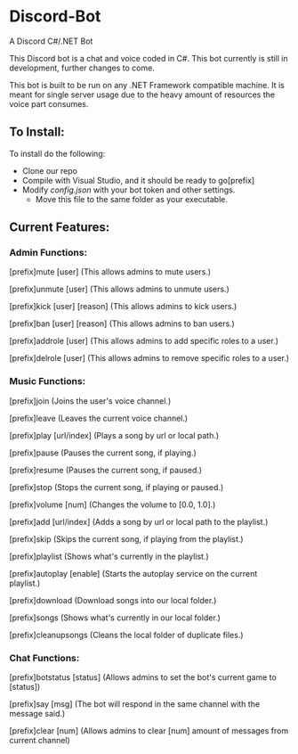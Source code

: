 # Discord-Bot
A Discord C#/.NET Bot 

This Discord bot is a chat and voice coded in C#. This bot currently is still in development, further changes to come.

This bot is built to be run on any .NET Framework compatible machine. It is meant for single server usage due to the heavy amount of resources the voice part consumes.

## To Install:

To install do the following:
* Clone our repo
* Compile with Visual Studio, and it should be ready to go[prefix]
* Modify *config.json* with your bot token and other settings.
  * Move this file to the same folder as your executable.

## Current Features:

### Admin Functions:

[prefix]mute [user]
(This allows admins to mute users.)

[prefix]unmute [user]
(This allows admins to unmute users.)

[prefix]kick [user] [reason]
(This allows admins to kick users.)

[prefix]ban [user] [reason]
(This allows admins to ban users.)

[prefix]addrole [user]
(This allows admins to add specific roles to a user.)

[prefix]delrole [user]
(This allows admins to remove specific roles to a user.)

### Music Functions:

[prefix]join
(Joins the user's voice channel.)

[prefix]leave
(Leaves the current voice channel.)

[prefix]play [url/index]
(Plays a song by url or local path.)

[prefix]pause
(Pauses the current song, if playing.)

[prefix]resume
(Pauses the current song, if paused.)

[prefix]stop
(Stops the current song, if playing or paused.)

[prefix]volume [num]
(Changes the volume to [0.0, 1.0].)

[prefix]add [url/index]
(Adds a song by url or local path to the playlist.)

[prefix]skip
(Skips the current song, if playing from the playlist.)

[prefix]playlist
(Shows what's currently in the playlist.)

[prefix]autoplay [enable]
(Starts the autoplay service on the current playlist.)

[prefix]download
(Download songs into our local folder.)

[prefix]songs
(Shows what's currently in our local folder.)

[prefix]cleanupsongs
(Cleans the local folder of duplicate files.)

### Chat Functions:

[prefix]botstatus [status]
(Allows admins to set the bot's current game to [status])

[prefix]say [msg]
(The bot will respond in the same channel with the message said.)

[prefix]clear [num]
(Allows admins to clear [num] amount of messages from current channel)

